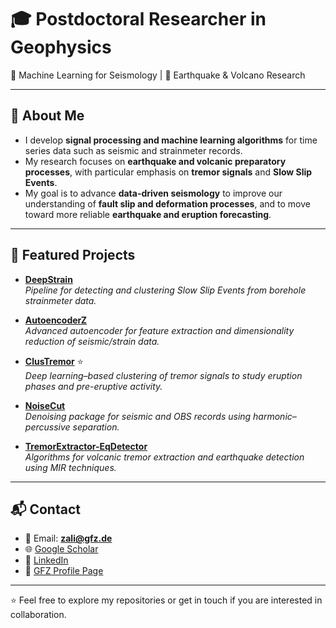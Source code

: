 # 🎓 Postdoctoral Researcher in Geophysics  

🧠 Machine Learning for Seismology | 🌋 Earthquake & Volcano Research  

---

## 🔬 About Me  
- I develop **signal processing and machine learning algorithms** for time series data such as seismic and strainmeter records.  
- My research focuses on **earthquake and volcanic preparatory processes**, with particular emphasis on **tremor signals** and **Slow Slip Events**.  
- My goal is to advance **data-driven seismology** to improve our understanding of **fault slip and deformation processes**, and to move toward more reliable **earthquake and eruption forecasting**.  

---

## 🚀 Featured Projects  

- [**DeepStrain**](https://github.com/ZahraZali/DeepStrain)  
  *Pipeline for detecting and clustering Slow Slip Events from borehole strainmeter data.*  

- [**AutoencoderZ**](https://github.com/ZahraZali/AutoencoderZ)  
  *Advanced autoencoder for feature extraction and dimensionality reduction of seismic/strain data.*

- [**ClusTremor**](https://github.com/ZahraZali/ClusTremor) ⭐  
  *Deep learning–based clustering of tremor signals to study eruption phases and pre-eruptive activity.*  

- [**NoiseCut**](https://github.com/ZahraZali/NoiseCut)  
  *Denoising package for seismic and OBS records using harmonic–percussive separation.*   

- [**TremorExtractor-EqDetector**](https://github.com/ZahraZali/TremorExtractor-EqDetector)  
  *Algorithms for volcanic tremor extraction and earthquake detection using MIR techniques.*  

---

## 📬 Contact  

- 📧 Email: **zali@gfz.de**  
- 🌐 [Google Scholar](https://scholar.google.com/citations?user=tn8cSdMAAAAJ&hl=en)  
- 💼 [LinkedIn](https://www.linkedin.com/in/zahra-zali-08293695/)  
- 🏢 [GFZ Profile Page](https://www.gfz.de/staff/zahra.zali)  

---

⭐️ Feel free to explore my repositories or get in touch if you are interested in collaboration.  
